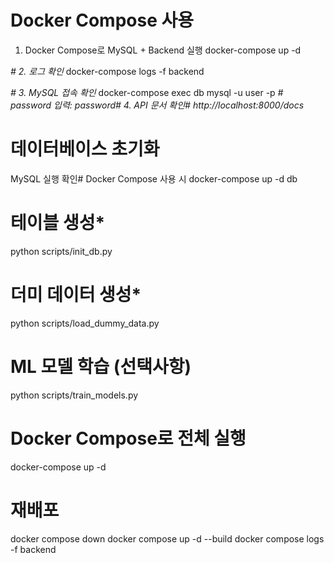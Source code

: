# Docker Compose 사용

1. Docker Compose로 MySQL + Backend 실행
docker-compose up -d

*# 2. 로그 확인*
docker-compose logs -f backend

*# 3. MySQL 접속 확인*
docker-compose exec db mysql -u user -p
*# password 입력: password# 4. API 문서 확인# http://localhost:8000/docs* 

# 데이터베이스 초기화

MySQL 실행 확인# Docker Compose 사용 시
docker-compose up -d db

# 테이블 생성*
python scripts/init_db.py

# 더미 데이터 생성*
python scripts/load_dummy_data.py

# ML 모델 학습 (선택사항)
python scripts/train_models.py

# Docker Compose로 전체 실행
docker-compose up -d

# 재배포
docker compose down
docker compose up -d --build
docker compose logs -f backend
